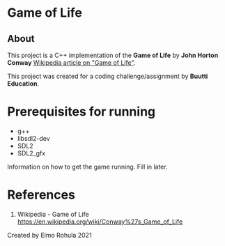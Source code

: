 # Game of Life

## About

This project is a C++ implementation of the **Game of Life** by **John Horton Conway** [Wikipedia article on "Game of Life"]().

This project was created for a coding challenge/assignment by **Buutti Education**.

# Prerequisites for running

 * g++
 * libsdl2-dev
 * SDL2
 * SDL2_gfx

Information on how to get the game running. Fill in later.

# References

1. Wikipedia - Game of Life https://en.wikipedia.org/wiki/Conway%27s_Game_of_Life



Created by Elmo Rohula 2021
